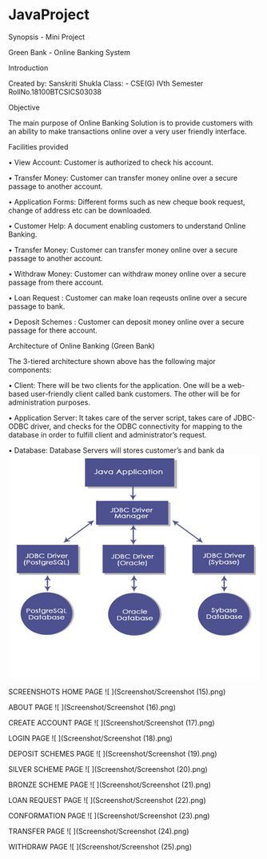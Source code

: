 # JavaProject

Synopsis - Mini Project

Green Bank - Online Banking System

Introduction
 
Created by: Sanskriti Shukla
 Class: - CSE(G) IVth Semester 
RollNo.18100BTCSICS03038      

Objective 

The main purpose of Online Banking Solution is to provide customers with an ability to make transactions online over a very user friendly interface.


Facilities provided


•	View Account: Customer is authorized to check his account.

•	Transfer Money: Customer can transfer money online over a secure passage to another account.

•	Application Forms: Different forms such as new cheque book request, change of address etc can be downloaded.

•	Customer Help: A document enabling customers to understand Online Banking.

•	Transfer Money: Customer can transfer money online over a secure passage to another account.

•	Withdraw Money: Customer can withdraw money online over a secure passage from there account.

• Loan Request : Customer can make loan reqeusts online over a secure passage to bank.

•	Deposit Schemes : Customer can deposit money online over a secure passage for there account.

Architecture of Online Banking (Green Bank)

The 3-tiered architecture shown above has the following major components:


•	Client: There will be two clients for the application. One will be a web-based user-friendly client called bank customers. The other will be for administration purposes.

•	Application Server: It takes care of the server script, takes care of JDBC-ODBC driver, and checks for the ODBC connectivity for mapping to the database in order to fulfill client and administrator’s request.

•	Database: Database Servers will stores customer’s and bank da
![ ](Screenshot/11.png)

SCREENSHOTS
HOME PAGE
![ ](Screenshot/Screenshot (15).png)

ABOUT PAGE
![ ](Screenshot/Screenshot (16).png)

CREATE ACCOUNT PAGE
![ ](Screenshot/Screenshot (17).png)
  

LOGIN PAGE
![ ](Screenshot/Screenshot (18).png)

DEPOSIT SCHEMES PAGE
![ ](Screenshot/Screenshot (19).png)
 
SILVER SCHEME PAGE
![ ](Screenshot/Screenshot (20).png) 

BRONZE SCHEME PAGE
![ ](Screenshot/Screenshot (21).png)  

LOAN REQUEST PAGE
![ ](Screenshot/Screenshot (22).png)  

CONFORMATION PAGE
![ ](Screenshot/Screenshot (23).png)
 
TRANSFER PAGE
![ ](Screenshot/Screenshot (24).png)
 
WITHDRAW PAGE
![ ](Screenshot/Screenshot (25).png)


